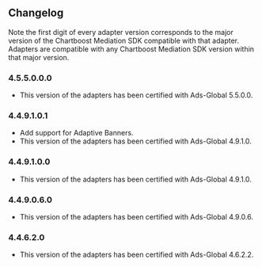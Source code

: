 ## Changelog

Note the first digit of every adapter version corresponds to the major version of the Chartboost Mediation SDK compatible with that adapter. 
Adapters are compatible with any Chartboost Mediation SDK version within that major version.

### 4.5.5.0.0.0
- This version of the adapters has been certified with Ads-Global 5.5.0.0.

### 4.4.9.1.0.1
- Add support for Adaptive Banners.
- This version of the adapters has been certified with Ads-Global 4.9.1.0.

### 4.4.9.1.0.0
- This version of the adapters has been certified with Ads-Global 4.9.1.0.

### 4.4.9.0.6.0
- This version of the adapters has been certified with Ads-Global 4.9.0.6.

### 4.4.6.2.0
- This version of the adapters has been certified with Ads-Global 4.6.2.2.
